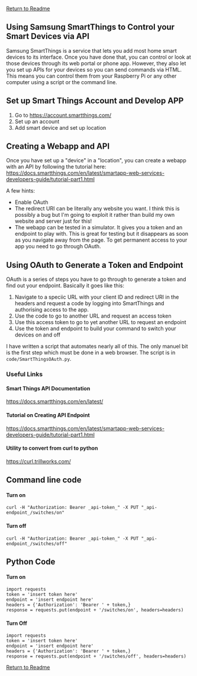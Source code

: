 [Return to Readme](README.md)
## Using Samsung SmartThings to Control your Smart Devices via API
Samsung SmartThings is a service that lets you add most home smart devices to its interface. Once you have done that, you can control or look at those devices through its web portal or phone app. However, they also let you set up APIs for your devices so you can send commands via HTML. This means you can control them from your Raspberry Pi or any other computer using a script or the command line.

## Set up Smart Things Account and Develop APP
1. Go to https://account.smartthings.com/
2. Set up an account
3. Add smart device and set up location

## Creating a Webapp and API
Once you have set up a "device" in a "location", you can create a webapp with an API by following the tutorial here: https://docs.smartthings.com/en/latest/smartapp-web-services-developers-guide/tutorial-part1.html

A few hints:
* Enable OAuth
* The redirect URI can be literally any website you want. I think this is possibly a bug but I'm going to exploit it rather than build my own website and server just for this!
* The webapp can be tested in a simulator. It gives you a token and an endpoint to play with. This is great for testing but it disappears as soon as you navigate away from the page. To get permanent access to your app you need to go through OAuth.

## Using OAuth to Generate a Token and Endpoint
OAuth is a series of steps you have to go through to generate a token and find out your endpoint. Basically it goes like this:

1. Navigate to a speciic URL with your client ID and redirect URI in the headers and request a code by logging into SmartThings and authorising access to the app.
2. Use the code to go to another URL and request an access token
3. Use this access token to go to yet another URL to request an endpoint
4. Use the token and endpoint to build your command to switch your devices on and off

I have written a script that automates nearly all of this. The only manuel bit is the first step which must be done in a web browser. The script is in `code/SmartThingsOAuth.py`.

### Useful Links
#### Smart Things API Documentation
https://docs.smartthings.com/en/latest/
#### Tutorial on Creating API Endpoint
https://docs.smartthings.com/en/latest/smartapp-web-services-developers-guide/tutorial-part1.html
#### Utility to convert from curl to python
https://curl.trillworks.com/

## Command line code
#### Turn on
```
curl -H "Authorization: Bearer _api-token_" -X PUT "_api-endpoint_/switches/on"
```

#### Turn off
```
curl -H "Authorization: Bearer _api-token_" -X PUT "_api-endpoint_/switches/off"
```
  
## Python Code 

#### Turn on
```
import requests
token = 'insert token here'
endpoint = 'insert endpoint here'
headers = {'Authorization': 'Bearer ' + token,}
response = requests.put(endpoint + '/switches/on', headers=headers)
```
  
#### Turn Off
```
import requests
token = 'insert token here'
endpoint = 'insert endpoint here'
headers = {'Authorization': 'Bearer ' + token,}
response = requests.put(endpoint + '/switches/off', headers=headers)
```

[Return to Readme](README.md)
